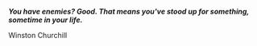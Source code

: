 _**You have enemies? Good. That means you've stood up for something, sometime in your life.**_

Winston Churchill